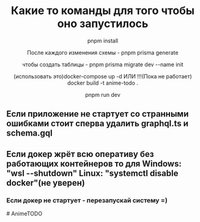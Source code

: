 <h1 align="center">Какие то команды для того чтобы оно запустилось</h1>
<p align="center">pnpm install</p>
<p align="center">После каждого изменения схемы - pnpm prisma generate</p>
<p align="center">чтобы создать таблицы - pnpm prisma migrate dev --name init</p>
<p align="center">(использовать это)docker-compose up -d ИЛИ !!!(Пока не работает) docker build -t anime-todo .</p>
<p align="center">pnpm run dev</p>
  
<h2>Если приложение не стартует со странными ошибками стоит сперва удалить graphql.ts и schema.gql</h2>
<h2>Если докер жрёт всю оперативу без работающих контейнеров то для Windows: "wsl --shutdown" Linux: "systemctl disable docker"(не уверен)</h2>
<h3>Если докер не стартует - перезапускай систему =)</h2>
# AnimeTODO